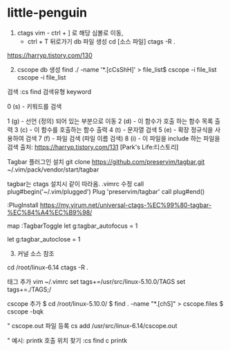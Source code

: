 # little-penguin

1. ctags
vim - ctrl + ] 로 해당 심볼로 이동, 
    - ctrl + T 뒤로가기
db 파일 생성
cd [소스 파일]
ctags -R .

https://harryp.tistory.com/130


2. cscope
db 생성
find ./ -name '*.[cCsShH]' > file_list$ cscope -i file_list
cscope -i file_list

검색
:cs find 검색유형 keyword

0 (s) - 키워드를 검색

1 (g) - 선언 (정의) 되어 있는 부분으로 이동
2 (d) - 이 함수가 호출 하는 함수 목록 출력
3 (c) - 이 함수를 호출하는 함수 출력
4 (t) - 문자열 검색
5 (e) - 확장 정규식을 사용하여 검색
7 (f) - 파일 검색 (파일 이름 검색)
8 (i) - 이 파일을 include 하는 파일을 검색
출처: https://harryp.tistory.com/131 [Park's Life:티스토리]

Tagbar
플러그인 설치
git clone https://github.com/preservim/tagbar.git \
  ~/.vim/pack/vendor/start/tagbar

tagbar는 ctags 설치시 같이 따라옴.
.vimrc 수정
call plug#begin('~/.vim/plugged')
Plug 'preservim/tagbar'
call plug#end()

:PlugInstall
https://my.yirum.net/universal-ctags-%EC%99%80-tagbar-%EC%84%A4%EC%B9%98/

 map <F12> :TagbarToggle<CR>
let g:tagbar_autofocus = 1

let g:tagbar_autoclose   = 1

3. 커널 소스 참조

cd /root/linux-6.14
ctags -R .

태그 추가
vim ~/.vimrc
set tags+=/usr/src/linux-5.10.0/TAGS
set tags+=./TAGS;/


cscope 추가
$ cd /root/linux-5.10.0/
$ find . -name "*.[chS]" > cscope.files
$ cscope -bqk

" cscope.out 파일 등록
cs add /usr/src/linux-6.14/cscope.out

" 예시: printk 호출 위치 찾기
:cs find c printk




